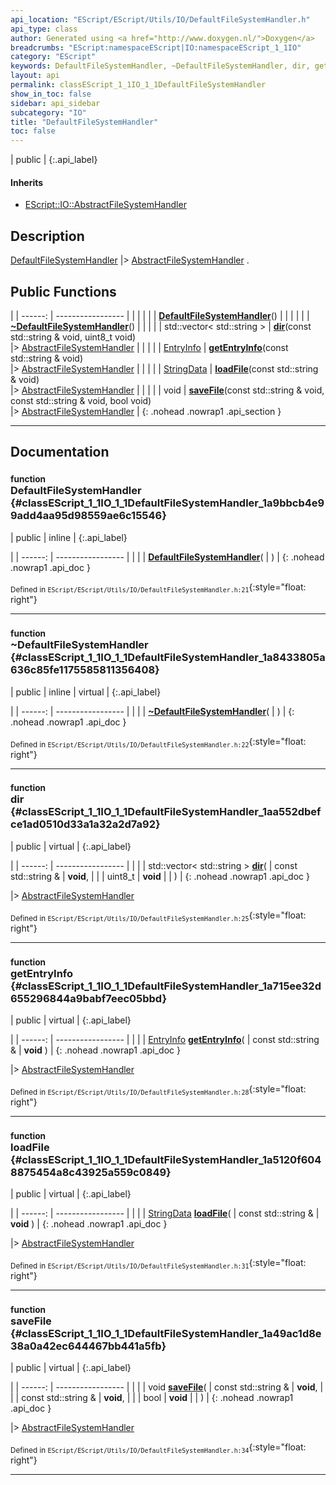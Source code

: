 ```yaml
---
api_location: "EScript/EScript/Utils/IO/DefaultFileSystemHandler.h"
api_type: class
author: Generated using <a href="http://www.doxygen.nl/">Doxygen</a>
breadcrumbs: "EScript:namespaceEScript|IO:namespaceEScript_1_1IO"
category: "EScript"
keywords: DefaultFileSystemHandler, ~DefaultFileSystemHandler, dir, getEntryInfo, loadFile, saveFile
layout: api
permalink: classEScript_1_1IO_1_1DefaultFileSystemHandler
show_in_toc: false
sidebar: api_sidebar
subcategory: "IO"
title: "DefaultFileSystemHandler"
toc: false
---
```


| public |
{:.api_label}

#### Inherits

* [EScript::IO::AbstractFileSystemHandler](classEScript_1_1IO_1_1AbstractFileSystemHandler)


## Description

[DefaultFileSystemHandler](classEScript_1_1IO_1_1DefaultFileSystemHandler) |> [AbstractFileSystemHandler](classEScript_1_1IO_1_1AbstractFileSystemHandler) .



## Public Functions

|
| ------: | ----------------- |
|  | |
|  | **[DefaultFileSystemHandler](#classEScript_1_1IO_1_1DefaultFileSystemHandler_1a9bbcb4e99add4aa95d98559ae6c15546)**() |
|  | |
|  | **[~DefaultFileSystemHandler](#classEScript_1_1IO_1_1DefaultFileSystemHandler_1a8433805a636c85fe1175585811356408)**() |
|  | |
| std::vector< std::string > | **[dir](#classEScript_1_1IO_1_1DefaultFileSystemHandler_1aa552dbefce1ad0510d33a1a32a2d7a92)**(const std::string & void, uint8_t void) <br/> |> [AbstractFileSystemHandler](classEScript_1_1IO_1_1AbstractFileSystemHandler) |
|  | |
| [EntryInfo](structEScript_1_1IO_1_1EntryInfo) | **[getEntryInfo](#classEScript_1_1IO_1_1DefaultFileSystemHandler_1a715ee32d655296844a9babf7eec05bbd)**(const std::string & void) <br/> |> [AbstractFileSystemHandler](classEScript_1_1IO_1_1AbstractFileSystemHandler) |
|  | |
| [StringData](classEScript_1_1StringData) | **[loadFile](#classEScript_1_1IO_1_1DefaultFileSystemHandler_1a5120f6048875454a8c43925a559c0849)**(const std::string & void) <br/> |> [AbstractFileSystemHandler](classEScript_1_1IO_1_1AbstractFileSystemHandler) |
|  | |
| void | **[saveFile](#classEScript_1_1IO_1_1DefaultFileSystemHandler_1a49ac1d8e38a0a42ec644467bb441a5fb)**(const std::string & void, const std::string & void, bool void) <br/> |> [AbstractFileSystemHandler](classEScript_1_1IO_1_1AbstractFileSystemHandler) |
{: .nohead .nowrap1 .api_section }


-------------------------------------------------------------------

## Documentation

### <small>function</small><br/> DefaultFileSystemHandler {#classEScript_1_1IO_1_1DefaultFileSystemHandler_1a9bbcb4e99add4aa95d98559ae6c15546}

| public | inline |
{:.api_label}

|
| ------: | ----------------- |
|  |
|  **[DefaultFileSystemHandler](#classEScript_1_1IO_1_1DefaultFileSystemHandler_1a9bbcb4e99add4aa95d98559ae6c15546)**( |  ) |
{: .nohead .nowrap1 .api_doc }





<sub>Defined in `EScript/EScript/Utils/IO/DefaultFileSystemHandler.h:21`</sub>{:style="float: right"}

-------------------------------------------------------------------

### <small>function</small><br/> ~DefaultFileSystemHandler {#classEScript_1_1IO_1_1DefaultFileSystemHandler_1a8433805a636c85fe1175585811356408}

| public | inline | virtual |
{:.api_label}

|
| ------: | ----------------- |
|  |
|  **[~DefaultFileSystemHandler](#classEScript_1_1IO_1_1DefaultFileSystemHandler_1a8433805a636c85fe1175585811356408)**( |  ) |
{: .nohead .nowrap1 .api_doc }





<sub>Defined in `EScript/EScript/Utils/IO/DefaultFileSystemHandler.h:22`</sub>{:style="float: right"}

-------------------------------------------------------------------

### <small>function</small><br/> dir {#classEScript_1_1IO_1_1DefaultFileSystemHandler_1aa552dbefce1ad0510d33a1a32a2d7a92}

| public | virtual |
{:.api_label}

|
| ------: | ----------------- |
|  |
| std::vector< std::string > **[dir](#classEScript_1_1IO_1_1DefaultFileSystemHandler_1aa552dbefce1ad0510d33a1a32a2d7a92)**( | const std::string & | **void**, |
| | uint8_t | **void** |
|   ) |
{: .nohead .nowrap1 .api_doc }

|> [AbstractFileSystemHandler](classEScript_1_1IO_1_1AbstractFileSystemHandler) 





<sub>Defined in `EScript/EScript/Utils/IO/DefaultFileSystemHandler.h:25`</sub>{:style="float: right"}

-------------------------------------------------------------------

### <small>function</small><br/> getEntryInfo {#classEScript_1_1IO_1_1DefaultFileSystemHandler_1a715ee32d655296844a9babf7eec05bbd}

| public | virtual |
{:.api_label}

|
| ------: | ----------------- |
|  |
| [EntryInfo](structEScript_1_1IO_1_1EntryInfo) **[getEntryInfo](#classEScript_1_1IO_1_1DefaultFileSystemHandler_1a715ee32d655296844a9babf7eec05bbd)**( | const std::string & | **void** ) |
{: .nohead .nowrap1 .api_doc }

|> [AbstractFileSystemHandler](classEScript_1_1IO_1_1AbstractFileSystemHandler) 





<sub>Defined in `EScript/EScript/Utils/IO/DefaultFileSystemHandler.h:28`</sub>{:style="float: right"}

-------------------------------------------------------------------

### <small>function</small><br/> loadFile {#classEScript_1_1IO_1_1DefaultFileSystemHandler_1a5120f6048875454a8c43925a559c0849}

| public | virtual |
{:.api_label}

|
| ------: | ----------------- |
|  |
| [StringData](classEScript_1_1StringData) **[loadFile](#classEScript_1_1IO_1_1DefaultFileSystemHandler_1a5120f6048875454a8c43925a559c0849)**( | const std::string & | **void** ) |
{: .nohead .nowrap1 .api_doc }

|> [AbstractFileSystemHandler](classEScript_1_1IO_1_1AbstractFileSystemHandler) 





<sub>Defined in `EScript/EScript/Utils/IO/DefaultFileSystemHandler.h:31`</sub>{:style="float: right"}

-------------------------------------------------------------------

### <small>function</small><br/> saveFile {#classEScript_1_1IO_1_1DefaultFileSystemHandler_1a49ac1d8e38a0a42ec644467bb441a5fb}

| public | virtual |
{:.api_label}

|
| ------: | ----------------- |
|  |
| void **[saveFile](#classEScript_1_1IO_1_1DefaultFileSystemHandler_1a49ac1d8e38a0a42ec644467bb441a5fb)**( | const std::string & | **void**, |
| | const std::string & | **void**, |
| | bool | **void** |
|   ) |
{: .nohead .nowrap1 .api_doc }

|> [AbstractFileSystemHandler](classEScript_1_1IO_1_1AbstractFileSystemHandler) 





<sub>Defined in `EScript/EScript/Utils/IO/DefaultFileSystemHandler.h:34`</sub>{:style="float: right"}

-------------------------------------------------------------------


